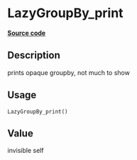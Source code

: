 

# LazyGroupBy_print

[**Source code**](https://github.com/pola-rs/r-polars/tree/1fd6c01b862685c50e295d9b2ef690a69c3a7963/R/lazyframe__group_by.R#L76)

## Description

prints opaque groupby, not much to show

## Usage

<pre><code class='language-R'>LazyGroupBy_print()
</code></pre>

## Value

invisible self
